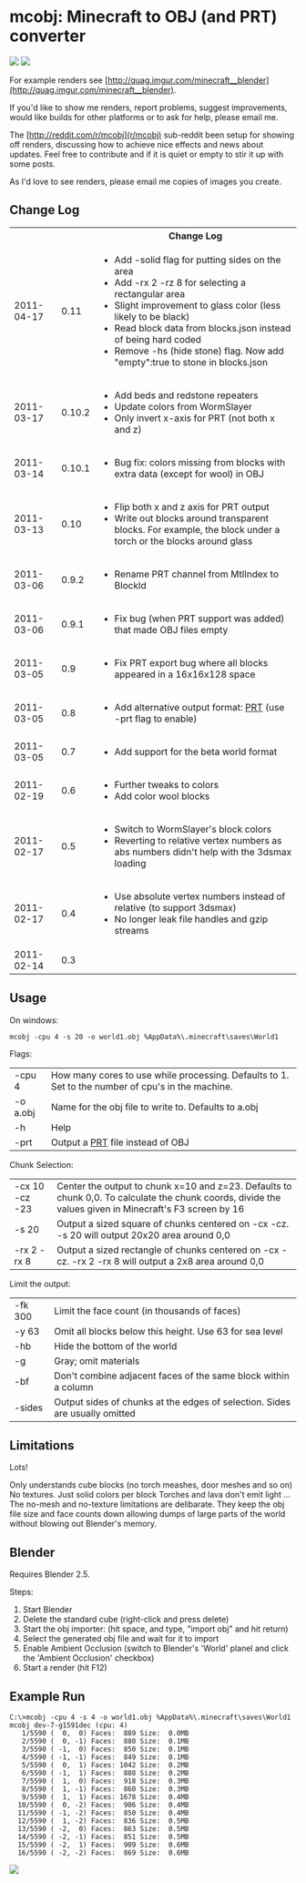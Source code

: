 mcobj: Minecraft to OBJ (and PRT) converter
===========================================

![](http://github.com/downloads/quag/mcobj/splash1.jpg)
![](http://github.com/downloads/quag/mcobj/splash2.jpg)

For example renders see [http://quag.imgur.com/minecraft__blender](http://quag.imgur.com/minecraft__blender).

If you'd like to show me renders, report problems, suggest improvements, would like builds for other platforms or to ask for help, please email me.

The [http://reddit.com/r/mcobj](r/mcobj) sub-reddit been setup for showing off renders, discussing how to achieve nice effects and news about updates. Feel free to contribute and if it is quiet or empty to stir it up with some posts.

As I'd love to see renders, please email me copies of images you create.

Change Log
---------

<table>
  <tr>
    <th></th>
    <th></th>
    <th>Change Log</th>
  </tr>
  <tr>
    <td>2011-04-17</td>
    <td>0.11</td>
    <td>
      <ul>
        <li>Add -solid flag for putting sides on the area</li>
        <li>Add -rx 2 -rz 8 for selecting a rectangular area</li>
        <li>Slight improvement to glass color (less likely to be black)</li>
        <li>Read block data from blocks.json instead of being hard coded</li>
        <li>Remove -hs (hide stone) flag. Now add "empty":true to stone in blocks.json</li>
      </ul>
    </td>
  </tr>
  <tr>
    <td>2011-03-17</td>
    <td>0.10.2</td>
    <td>
      <ul>
        <li>Add beds and redstone repeaters</li>
        <li>Update colors from WormSlayer</li>
        <li>Only invert x-axis for PRT (not both x and z)</li>
      </ul>
    </td>
  </tr>
  <tr>
    <td>2011-03-14</td>
    <td>0.10.1</td>
    <td>
      <ul>
        <li>Bug fix: colors missing from blocks with extra data (except for wool) in OBJ</li>
      </ul>
    </td>
  </tr>
  <tr>
    <td>2011-03-13</td>
    <td>0.10</td>
    <td>
      <ul>
        <li>Flip both x and z axis for PRT output</li>
        <li>Write out blocks around transparent blocks. For example, the block under a torch or the blocks around glass</li>
      </ul>
    </td>
  </tr>
  <tr>
    <td>2011-03-06</td>
    <td>0.9.2</td>
    <td>
      <ul>
        <li>Rename PRT channel from MtlIndex to BlockId</li>
      </ul>
    </td>
  </tr>
  <tr>
    <td>2011-03-06</td>
    <td>0.9.1</td>
    <td>
      <ul>
        <li>Fix bug (when PRT support was added) that made OBJ files empty</li>
      </ul>
    </td>
  </tr>
  <tr>
    <td>2011-03-05</td>
    <td>0.9</td>
    <td>
      <ul>
        <li>Fix PRT export bug where all blocks appeared in a 16x16x128 space</li>
      </ul>
    </td>
  </tr>
  <tr>
    <td>2011-03-05</td>
    <td>0.8</td>
    <td>
      <ul>
        <li>Add alternative output format: <a href="http://software.primefocusworld.com/software/support/krakatoa/prt_file_format.php">PRT</a> (use -prt flag to enable)</li>
      </ul>
    </td>
  </tr>
  <tr>
    <td>2011-03-05</td>
    <td>0.7</td>
    <td>
      <ul>
        <li>Add support for the beta world format</li>
      </ul>
    </td>
  </tr>
  <tr>
    <td>2011-02-19</td>
    <td>0.6</td>
    <td>
      <ul>
        <li>Further tweaks to colors</li>
        <li>Add color wool blocks</li>
      </ul>
    </td>
  </tr>
  <tr>
    <td>2011-02-17</td>
    <td>0.5</td>
    <td>
      <ul>
        <li>Switch to WormSlayer's block colors</li>
        <li>Reverting to relative vertex numbers as abs numbers didn't help with the 3dsmax loading</li>
      </ul>
    </td>
  </tr>
  <tr>
    <td>2011-02-17</td>
    <td>0.4</td>
    <td>
      <ul>
        <li>Use absolute vertex numbers instead of relative (to support 3dsmax)</li>
        <li>No longer leak file handles and gzip streams</li>
      </ul>
    </td>
  </tr>
  <tr>
    <td>2011-02-14</td>
    <td>0.3</td>
    <td>&nbsp;</td>
  </tr>
</table>

Usage
-----

On windows:

    mcobj -cpu 4 -s 20 -o world1.obj %AppData%\.minecraft\saves\World1

Flags:

<table>
      <tbody><tr><td>-cpu 4</td><td>How many cores to use while processing. Defaults to 1. Set to the number of cpu's in the machine.</td></tr>
      <tr><td>-o a.obj</td><td>Name for the obj file to write to. Defaults to a.obj</td></tr>
      <tr><td>-h</td><td>Help</td></tr>
      <tr><td>-prt</td><td>Output a <a href="http://software.primefocusworld.com/software/support/krakatoa/prt_file_format.php">PRT</a> file instead of OBJ</td></tr>
    </tbody></table>

Chunk Selection:

<table>
      <tbody><tr><td>-cx 10 -cz -23</td><td>Center the output to chunk x=10 and z=23. Defaults to chunk 0,0. To calculate the chunk coords, divide the values given in Minecraft's F3 screen by 16</td></tr>
      <tr><td>-s 20</td><td>Output a sized square of chunks centered on -cx -cz. -s 20 will output 20x20 area around 0,0</td></tr>
      <tr><td>-rx 2 -rx 8</td><td>Output a sized rectangle of chunks centered on -cx -cz. -rx 2 -rx 8 will output a 2x8 area around 0,0</td></tr>
    </tbody></table>

Limit the output:

<table>
      <tbody><tr><td>-fk 300</td><td>Limit the face count (in thousands of faces)</td></tr>
      <tr><td>-y 63</td><td>Omit all blocks below this height. Use 63 for sea level</td></tr>
      <tr><td>-hb</td><td>Hide the bottom of the world</td></tr>
      <tr><td>-g</td><td>Gray; omit materials</td></tr>
      <tr><td>-bf</td><td>Don't combine adjacent faces of the same block within a column</td></tr>
      <tr><td>-sides</td><td>Output sides of chunks at the edges of selection. Sides are usually omitted</td></tr>
    </tbody></table>

Limitations
-----------

Lots!

Only understands cube blocks (no torch meashes, door meshes and so on)
No textures. Just solid colors per block
Torches and lava don't emit light
...
The no-mesh and no-texture limitations are delibarate. They keep the obj file size and face counts down allowing dumps of large parts of the world without blowing out Blender's memory.

Blender
-------

Requires Blender 2.5.

Steps:

 1. Start Blender
 2. Delete the standard cube (right-click and press delete)
 3. Start the obj importer: (hit space, and type, "import obj" and hit return)
 4. Select the generated obj file and wait for it to import
 5. Enable Ambient Occlusion (switch to Blender's 'World' planel and click the 'Ambient Occlusion' checkbox)
 6. Start a render (hit F12)

Example Run
-----------

    C:\>mcobj -cpu 4 -s 4 -o world1.obj %AppData%\.minecraft\saves\World1
    mcobj dev-7-g1591dec (cpu: 4)
       1/5590 (  0,  0) Faces:  889 Size:  0.0MB
       2/5590 (  0, -1) Faces:  880 Size:  0.1MB
       3/5590 ( -1,  0) Faces:  850 Size:  0.1MB
       4/5590 ( -1, -1) Faces:  849 Size:  0.1MB
       5/5590 (  0,  1) Faces: 1042 Size:  0.2MB
       6/5590 ( -1,  1) Faces:  888 Size:  0.2MB
       7/5590 (  1,  0) Faces:  918 Size:  0.3MB
       8/5590 (  1, -1) Faces:  860 Size:  0.3MB
       9/5590 (  1,  1) Faces: 1678 Size:  0.4MB
      10/5590 (  0, -2) Faces:  906 Size:  0.4MB
      11/5590 ( -1, -2) Faces:  850 Size:  0.4MB
      12/5590 (  1, -2) Faces:  836 Size:  0.5MB
      13/5590 ( -2,  0) Faces:  863 Size:  0.5MB
      14/5590 ( -2, -1) Faces:  851 Size:  0.5MB
      15/5590 ( -2,  1) Faces:  909 Size:  0.6MB
      16/5590 ( -2, -2) Faces:  869 Size:  0.6MB

![](http://github.com/downloads/quag/mcobj/4x4.jpg)
